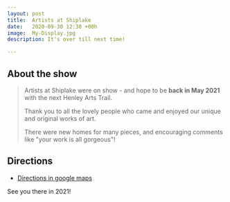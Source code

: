 ```yaml
---
layout: post
title:  Artists at Shiplake
date:   2020-09-30 12:30 +00h
image:  My-Display.jpg
description: It's over till next time!  

---
```


## About the show

>Artists at Shiplake were on show - and hope to be **back in May 2021** with the next Henley Arts Trail.
>
>Thank you to all the lovely people who came and enjoyed our unique and original works of art. 
>
>There were new homes for many pieces, and encouraging comments like "your work is all gorgeous"!

## Directions

* [Directions in google maps](https://goo.gl/maps/JBmPfXMcrqMnUiBm6)

See you there in 2021!

